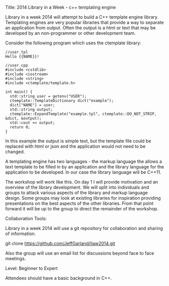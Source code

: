 Title: 2014 Library in a Week - c++ templating engine

Library in a week 2014 will attempt to build a C++ template engine library.  Templating 
engines are very popular libraries that provide a way to separate an application 
from output.  Often the output is a html or text that may be developed by an 
non-programmer or other development team.


Consider the following program which uses the ctemplate library:

    //user.tpl
    Hello {{NAME}}!

	//user.cpp
    #include <cstdlib>
    #include <iostream>  
    #include <string>
    #include <ctemplate/template.h>  

    int main() {
	  std::string user = getenv("USER");
      ctemplate::TemplateDictionary dict("example");
      dict["NAME"] = user;
      std::string output;
      ctemplate::ExpandTemplate("example.tpl", ctemplate::DO_NOT_STRIP, &dict, &output);
      std::cout << output;
      return 0;
    }
	

In this example the output is simple text, but the template file could be replaced
with html or json and the application would not need to be changed.

A templating engine has two languages - the markup language the allows 
a text template to be filled in by an application and the library language 
for the application to be developed.  In our case the library language will
be C++11.

The workshop will work like this.  On day 1 I will provide motivation
and an overview of the library development. We will split into individuals
and groups to attack various aspects of the library and markup language 
design.  Some groups may look at existing libraries for inspiration providing
presentations on the best aspects of the other libraries. From that point
forward it will be up to the group to direct the remainder of the workshop.

Collaboration Tools: 

Library in a week 2014 will use a git repository for collaboration and sharing
of information.

git clone https://github.com/JeffGarland/liaw2014.git

Also the group will use an email list for discussions beyond face to face
meetings.

Level: Beginner to Expert 

Attendees should have a basic background in C++. 


